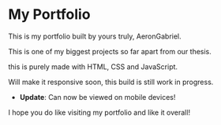 # My Portfolio

This is my portfolio built by yours truly, AeronGabriel. 

This is one of my biggest projects so far apart from our thesis. 

this is purely made with HTML, CSS and JavaScript.

Will make it responsive soon, this build is still work in progress.
- **Update**: Can now be viewed on mobile devices!

I hope you do like visiting my portfolio and like it overall!
